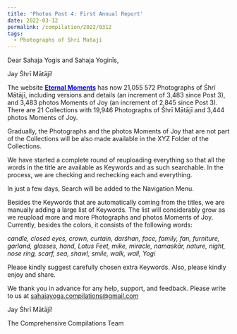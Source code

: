 ```yaml
---
title: 'Photos Post 4: First Annual Report'
date: 2022-03-12
permalink: /compilation/2022/0312
tags:
  - Photographs of Shri Mataji
---
```


Dear Sahaja Yogis and Sahaja Yoginīs,

Jay Śhrī Mātājī!

The website <a href="https://eternalmoments.smugmug.com/"> <font color="blue"><b>Eternal Moments</b></font></a> has now 21,055 572 Photographs of Śhrī Mātājī, including versions and details (an increment of 3,483 since Post 3), and 3,483 photos Moments of Joy (an increment of 2,845 since Post 3). 
There are 21 Collections with 19,946 Photographs of Śhrī Mātājī and 3,444 photos Moments of Joy. 

Gradually, the Photographs and the photos Moments of Joy that are not part of the Collections will be also made available in the XYZ Folder of the Collections. 

We have started a complete round of reuploading everything so that all the words in the title are available as Keywords and as such searchable. In the process, we are checking and rechecking each and everything. 

In just a few days, Search will be added to the Navigation Menu.

Besides the Keywords that are automatically coming from the titles, we are manually adding a large list of Keywords. The list will considerably grow as we reupload more and more Photographs and photos Moments of Joy. Currently, besides the colors, it consists of the following words:

<i>candle, closed eyes, crown, curtain, darśhan, face, family, fan, furniture, garland, glasses, hand, Lotus Feet, mike, miracle, namaskār, nature, night, nose ring, scarf, sea, shawl, smile, walk, wall, Yogi</i>

Please kindly suggest carefully chosen extra Keywords. Also, please kindly enjoy and share.

We thank you in advance for any help, support, and feedback. Please write to us at sahajayoga.compilations@gmail.com

Jay Śhrī Mātājī!

The Comprehensive Compilations Team